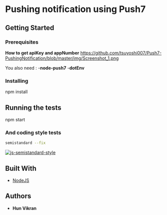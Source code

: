# Pushing notification using Push7

## Getting Started

### Prerequisites

**How to get apiKey and appNumber**
https://github.com/tsuyoshi007/Push7-PushingNotification/blob/master/img/Screenshot_1.png

You also need :
  -**node-push7**
  -**dotEnv**

### Installing

npm install

## Running the tests

npm start

### And coding style tests

```bash
semistandard --fix
```
[![js-semistandard-style](https://img.shields.io/badge/code%20style-semistandard-brightgreen.svg?style=flat-square)](https://github.com/Flet/semistandard)

## Built With

* [NodeJS](https://nodejs.org/en/)

## Authors

* **Hun Vikran** 
